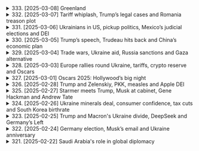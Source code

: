 <details>
<summary>333. [2025-03-08] Greenland</summary><br>

<a href="https://www.youtube.com/watch?v=1b4ZBs20jyM" target="_blank">
    <img src="https://img.youtube.com/vi/1b4ZBs20jyM/maxresdefault.jpg" 
        alt="[Youtube]" width="200">
</a>

# Greenland

### 重頭整理：格陵蘭政治與經濟動態

#### 主要事件：
- **特朗普提出購買格陵蘭**  
  美國總統唐納德·特朗普於2019年表露出有意購買格陵蘭，此舉引發國際關注。丹麥首相梅特·弗雷德裏克森迅速否決，強調格陵蘭是丹麥王國的一部分，不可出售。

- **格陵蘭的自治權**  
  格陵蘭自1979年起享有高度自治權，包括外交、防禦及主要內政事務。然而，其經濟依賴丹麥的補助，年金額約9.9億美元。

#### 政治動態：
- **2020年格陵蘭議會選舉**  
  格陵蘭將於2020年舉辦議會選舉，主要政黨包括「左翼紅綠 alliance」（nasaraq）及傳統大黨。nasaraq主張.accelerate 與丹麥的脫盟談判，並在若干年內實現完全獨立。

- **政治辯論與考量**  
  儘管公眾情緒支持脫離丹麥，但實際行動需逐步進行，包括經濟結構調整及礦業、旅遊等產業的發展。政治家普遍認為，獨立需在經濟條件成熟後方可施行。

#### 經濟因素：
- **丹麥的年度補助**  
  丹麥每年提供格陵蘭約9.9億美元的補助，涵蓋教育、醫療及基礎設施等領域。

- **經濟挑戰與機會**  
  格陵蘭面臨 economy 過渡期，需倚賴礦業（如稀土金屬開採）及旅遊業的發展。然而，這些產業易受環境保護主義及全球市場波動影響。

#### 各方影響：
- **美國的 관심**  
  美國對格陵蘭的戰略價值日益提高，尤其在 Arctic 大區塊鏈。特朗普的興趣促使美國更為密切地關注該地的政治與經濟動態。

- **丹麥的反應**  
  丹麥政府面對特朗普的購買提議感到措手不及，並強調格陵蘭的自治權。然其亦意識到需平衡與美國的盟友關係及對格陵蘭的承諾。

- **格陵蘭公眾輿論**  
  格陵蘭公眾普遍支持獨立，但實際行動多取決於經濟條件是否成熟。政治辯論中，脫離丹麥的談判需逐步展開，並確保在過渡期內獲得必要支持。

#### 結論：
格陵蘭的政治與經濟動向將對其未來自治及區域格局產生重大影響。美國的興趣提高了該地的地緣政治重要性，而丹麥則需在保障自身利益的同時，尊重格陵蘭的自決權。儘管公眾情緒高昂，但實際獨立仍需待經濟條件成熟後方可實現。
</details>

<details>
<summary>332. [2025-03-07] Tariff whiplash, Trump’s legal cases and Romania treason plot</summary><br>

<a href="https://www.youtube.com/watch?v=RDRTcRdNN1w" target="_blank">
    <img src="https://img.youtube.com/vi/RDRTcRdNN1w/maxresdefault.jpg" 
        alt="[Youtube]" width="200">
</a>

# Tariff whiplash, Trump’s legal cases and Romania treason plot

### 總結：文章要點整理

#### 1. **政治與法律動態**
- **美國：**  
  - 特朗普政府在司法方面遭遇挫折，特別是在阻止其任命人員訪問敏感政府數據庫的案件中。
  - 法院批准了特斯拉首席執行官馬斯克及其副手訪問多個政府部門的數據庫，包括勞工、衛生和教育機構。
  
- **羅馬尼亞：**  
  - 檢察機關以叛國罪逮捕六人，指控其涉嫌與俄róts密謀，企圖解散北約並改變憲政秩序。
  - 一名101歲的退役將軍因涉嫌反對現政府而被搜查，他被指為法西斯主義者並公開表達對當前政權的敵意。

#### 2. **國際事務**
- **加拿大：**  
  - 舉案人特魯多宣布辭去自由黨領袖職務，將由黨內成員投票選出繼任者。此舉旨在吸引保守派選民，利用愛國主義浪潮鞏固政黨地位。

#### 3. **科技與產業**
- **加密貨幣：**  
  - 特朗普邀請.crypto界高管至白宮，討論如何將美國打造成全球加密貨幣中心，凸顯其對數字資產的重視。

#### 4. **安全與公共秩序**
- **法國：**  
  - 巴黎地鐵發現未引爆的二戰時期盟軍炸彈，影響市區及全國乘客流量，造成交通混亂。

#### 5. **文化與歷史**
- **格陵蘭：**  
  - 文章推薦了一期有關格陵蘭的特別播客，探討當地居民是否希望脫丹獨立並向美國靠攏，強調該島在戰略上的重要性。

---

### 結論：
本文涵蓋了多個領域的重要事件，包括政治、法律、科技、安全和文化等。特朗普政府在司法方面的挑戰及加密貨幣政策的發展尤為引人注目，而羅馬尼亞的政治風波和巴黎的交通問題則體現了國際與地方層面的不穩定因素。
</details>

<details>
<summary>331. [2025-03-06] Ukrainians in US, pickup politics, Mexico’s judicial elections and DEI</summary><br>

<a href="https://www.youtube.com/watch?v=mWFqveU6jVQ" target="_blank">
    <img src="https://img.youtube.com/vi/mWFqveU6jVQ/maxresdefault.jpg" 
        alt="[Youtube]" width="200">
</a>

# Ukrainians in US, pickup politics, Mexico’s judicial elections and DEI

### 要點整理

#### 1. **墨西哥司法選舉的安全風險**
- 墨西哥將於6月1日首次舉辦司法法官與地方法官的直選，這在墨西哥歷史尚屬首次。
- 此次改革旨在清除司法體系中的腐敗問題，但批評者認為此舉可能使司法系統更容易受到政治勢力和有組織犯罪的影響。
- 選舉期間的安全風險極高，過去幾年墨西哥的大規模選舉常伴隨著候選人遇害事件。2024年的總統大選就有至少37名候選人在投票日前遭刺殺。
- 初步統計顯示，自2012年以來，墨西哥已有至少22名法官或司法工作人員被殺害。

#### 2. **政府的安全保障措施不足**
- 就記者詢問政府是否會加強對 Judicial 遴選候選人的安全保護時，墨西哥政府未作出明確回應。
- 多位司法界人士（包括退休的最高法院法官、律師和法學教授）質疑政府是否有能力保障這些高風險候選人的人身安全。
- 司法職員因處理涉及有組織犯罪的重要案件而暴露於巨大危險之中，此次改革使候選人的曝光度進一步提高，增加了其本人及其家人的安全風險。

#### 3. **企業在DEI（多元、平等和包容）政策上的兩面性**
- 多家美國零售商如Target和Amazon公開回縮其多元化、平等與包容（DEI）計劃，但在背後仍維持某些相關活動。
- 背後操作包括贊助 Pride 狀巡遊以及為員工提供資源團體等。
- 企業在面對政府壓力和消費者反彈時，需平衡兩者關係。一些公司如Costco選擇堅守DEI政策，認為其對業務和顧客有利。

#### 4. **全球投資市場的 geopolitical 風險**
- 投資者擔憂各國 military spending 的增加可能引發軍事衝突。
- 德國宣布大幅提高防禦開支，導致德國債券價格下跌。此趨勢在亞洲國家也可能出現，預期相關地區的政府債券將會跟跌。

#### 5. ** Congo 正在演變為區域性戰爭**
- 剛果民主共和國（DRC）東部爆發的衝突正在擴大化，烏幹達、盧旺達和布隆迪等鄰國已介入。
- 衝突升級可能引發更廣泛的地區安全問題，值得密切關注。

---

### 總結
此次整理涵蓋了墨西哥司法選舉的安全風險、企業在DEI政策上的兩面性、全球投資市場的 geopolitical 風險以及 Congo 區域衝突的升級。各個事件均展現出政治、安全和經濟層面上的複雜挑戰，值得進一步關注與分析。
</details>

<details>
<summary>330. [2025-03-05] Trump’s speech, Trudeau hits back and China’s economic plan</summary><br>

<a href="https://www.youtube.com/watch?v=IW36IctyQfk" target="_blank">
    <img src="https://img.youtube.com/vi/IW36IctyQfk/maxresdefault.jpg" 
        alt="[Youtube]" width="200">
</a>

# Trump’s speech, Trudeau hits back and China’s economic plan

### 標題：Trump 第二任期開局：貿易戰、國內政策與國際關係動態

---

#### 一、特朗普政府推出新一輪貿易措施
1. **宣布加徵關稅**  
   - 美國總統特朗普於2023年3月宣布對加拿大和墨西哥鋼鋁產品加徵附加關稅，並威脅將對進口汽車及零部件徵收高額關稅。
   - 此舉引發市場擔憂，擔心可能影響全球貿易格局並導致美國盟友歐洲國家遭殃。

2. **劍指中國**  
   - 美國政府祭出「301條款」，針對中國智慧財產權侵 infringements 和技術轉移問題，宣布將對價值約500億美元的中國進口商品加徵25%的關稅。
   - 投資者普遍憂慮此政策可能引發中美貿易戰升級。

---

#### 二、中國應對措施與政策調整
1. **推出刺激方案**  
   - 面對美 Trade War 的壓力，中國政府提出2023年經濟增長目標為5%，並計劃通過基建投資和稅務優惠等多項刺激措施穩住經濟基本面。

2. **外交布局調整**  
   - 中國呼籲與美國展開談判，避免貿易關係進一步惡化。
   - 外交部長王毅強調，中方願意在平等和相互尊重的基礎上解決分歧，但堅決反對任何國家濫用貿易政策作為政治工具。

---

#### 三、國際市場反應與影響
1. **股市震蕩**  
   - 美國宣布加徵鋼鋁關稅後，全球股市出現大幅震蕩，尤其是瓻指和道瓊斯指數跌幅明顯。
   - 投資者擔心此政策可能拖累全球經濟成長。

2. **貿易夥伴反制**  
   - 加拿大、墨西哥及歐盟國家紛紛宣布反制措施，包括對美國農產品徵稅等，導致跨 Atlantive 達成新的貿易緊張。  

---

#### 四、特朗普政府的國內政策方向
1. **「America First」政策**  
   - 特朗普 administration 確信關稅是有效的政策工具，用於實現與盟友和競爭對手的談判目標。
   - 他強調，新政策旨在確保美國產業安全並保護 jobs。

2. ** NAFTA 重新 Negotiate**  
   - 美國政府已表示將重新 negotiation北美洲自由貿易協定（NAFTA），以期取得更有利於美國的條件。

---

#### 五、其他國際事務動態
1. **中東政策調整**  
   - 特朗普政府宣布埃及重建加薩走廊的計劃，涉及530億美元資金，旨在避免巴勒斯坦人流離失所。
   - 此舉被批評為繞過加薩當前現實，未考慮 Palestinian 的權益。

2. **美中科技戰**  
   - 美國政府以「潔淨網路」名義，推動盟友限制與中國科技巨擘的合作，尤其是華為和抖音等企業。
   - 此政策可能進一步影響全球科技產業格局。

---

#### 六、結語
特朗普政府的貿易政策和外交策略正在引發全球市場和國際關係的重大調整。雖然短期內美國或許能提升國內產業競爭力，但長遠而言，此政策可能對全球經濟造成不小衝擊。接下來，中美之間能否達成妥協將成為影響全球貿易形勢的關鍵。
</details>

<details>
<summary>329. [2025-03-04] Trade wars, Ukraine aid, Russia sanctions and Gaza alternative</summary><br>

<a href="https://www.youtube.com/watch?v=4iLWkPOiUfI" target="_blank">
    <img src="https://img.youtube.com/vi/4iLWkPOiUfI/maxresdefault.jpg" 
        alt="[Youtube]" width="200">
</a>

# Trade wars, Ukraine aid, Russia sanctions and Gaza alternative

### 總覽 
本文涵蓋了多個國際事件與政治動態，主要圍繞 **俄羅斯制裁**、**中東局勢**、**德國安全事件** 以及 **教皇健康狀況** 展開。

---

### 1. 俄羅斯制裁與特朗普政府的考量  
- **內容**：特朗普administration正在考慮放寬對俄制裁，這與其恢復與莫斯科關係的努力一致。  
- **影響**：此舉可能為俄羅斯經濟帶來喘息空間，並可能促使俄美之間的進一步談判。

---

### 2. 中東 Arab 聯盟提出加薩走廊未來計劃  
- **內容**：Arab國家提出了一項不包括哈馬斯的新計劃，旨在解決加薩走廊的未來問題。  
- **挑戰**：該計劃未明確資金來源、哈馬斯角色以及其他阿拉伯國家的支持態度。

---

### 3. 德國曼海姆恐怖主義事件  
- **內容**：一名德國男子駕車撞向人羣，造成至少2人死亡和11人受傷。  
- **動機**：犯罪嫌疑人似乎並非出於政治或宗教目的，而是可能心理健康問題。

---

### 4. 教皇 Francis 的健康狀況  
- **內容**：教皇因雙重肺炎住院治療，已出現兩次急性呼吸衰竭情況。  
- **年齡**：88歲的Francis健康狀況受到關注，外界對其康復情況表示關切。

---

### 5. 俄羅斯與伊朗的防務合作深化  
- **內容**：多名俄羅斯導彈專家近期前往伊朗，顯示兩國在防務領域的合作進一步加深。  
- **意涵**：此舉可能增強伊朗的軍事能力，並對地區局勢產生影響。

---

### 總結 
本文反映了當前國際政治與安全領域的主要動態，包括制裁政策、terrorism事件、中東和平進程以及教皇健康等多個層面。
</details>

<details>
<summary>328. [2025-03-03] Europe rallies round Ukraine, tariffs, crypto reserve and Oscars</summary><br>

<a href="https://www.youtube.com/watch?v=V08KcUn6a_8" target="_blank">
    <img src="https://img.youtube.com/vi/V08KcUn6a_8/maxresdefault.jpg" 
        alt="[Youtube]" width="200">
</a>

# Europe rallies round Ukraine, tariffs, crypto reserve and Oscars

### 重大國際事件與政治發展

#### 歐盟與中國的投資協定談判受挫
- **歐盟委員會**宣布與中國進行的 Comprehensive Investment Agreement (CIA) 談判暫停，主要原因是中方未能解決市場準入和公平競爭規則等問題。
- 此決定反映了歐方對中資企業赴歐投資的關切，尤其是在關鍵技術和產業領域。

#### 中國監管機構加強反壟斷措施
- **國家市場監管總局**針對科技巨頭展開反壟斷調查，重點包括阿里巴巴、騰訊等公司涉嫌濫用市場支配地位的行爲。
- 監管力度加大旨在促進公平競爭和保護消費者權益，但也引發了對企業創新活動可能受限的擔憂。

### 經濟與金融動態

#### 人民幣匯率波動加劇
- 近期人民幣兌美元匯率出現較大波動，主要受中美貨幣政策差異和地緣政治緊張局勢影響。
- 中國央行通過外匯幹預和政策調整，以穩定匯市預期。

#### 全球供應鏈面臨挑戰
- 疫情持續影響全球供應鏈，尤其是東南亞國家的生產中斷進一步加劇了芯片和其他零部件的短缺問題。
- 多國政府開始採取措施緩解供應鏈壓力，包括提供財政補貼和簡化貿易程序。

### 社會與文化新聞

#### 中國電影《長津湖》獲國際殊榮
- 該影片在多個國際電影節上獲得獎項，展示了中國電影工業的進步和對歷史事件的深刻刻畫。
- 影片的成功反映了國內觀衆對中國戰爭題材的濃厚興趣，同時也提升了國際市場對中國電影的關注度。

### 科技與創新

#### 新能源汽車發展迅速
- 中國政府繼續推動新能源汽車行業的發展，2021年前三季度電動車銷量同比增長超過兩倍。
- 多家國內外車企加大研發投入和生產布局，市場競爭日益激烈。

### 環境與可持續發展

#### 氣候變化應對措施取得進展
- 全球多國在聯合國氣候變化會議上達成多項共識，包括加快淘汰化石燃料和增加對可再生能源的投資。
- 中國承諾實現碳中和目標，並計劃在未來十年內大幅減少溫室氣體排放。

### 文化與娛樂

#### 奧斯卡頒獎禮亮點紛呈
- 電影《Anora》贏得多項大獎，成爲今年奧斯卡的最大贏家。
- 頒獎典禮上政治話題相對較少，但仍有部分環節反映了對當前國際局勢的關注。

### 總結
以上事件涵蓋了政治、經濟、社會、科技和文化等多個領域，展現了當前全球格局下的主要發展趨勢和挑戰。
</details>

<details>
<summary>327. [2025-03-01] Oscars 2025: Hollywood’s big night</summary><br>

<a href="https://www.youtube.com/watch?v=84C__WRLk0o" target="_blank">
    <img src="https://img.youtube.com/vi/84C__WRLk0o/maxresdefault.jpg" 
        alt="[Youtube]" width="200">
</a>

# Oscars 2025: Hollywood’s big night

舞臺技術與流程  
- 現場布置與技術設備：紅毯區、主會場（Dolby Theater）的音響燈光，以及攝影機位。  
- 獎項揭曉與頒獎過程：通過實時數據傳輸和多平臺分發實現同步直播。  
- 演員及嘉賓互動：紅毯上的交流以及後臺準備情況。  

背後團隊與工作  
- 記者團隊的工作流程與分工：前期準備、現場協調、稿件撰寫等。  
- 技術支持スタッフ：負責舞臺設備維護、燈光音響控制和攝影機操作。  
- 媒體傳播策略：通過不同平臺（如Reuters App）分發實時信息，並進行內容的編輯和審核。
</details>

<details>
<summary>326. [2025-02-28] Trump and Zelenskiy, PKK, measles and Apple DEI</summary><br>

<a href="https://www.youtube.com/watch?v=VDSGQZQyjjM" target="_blank">
    <img src="https://img.youtube.com/vi/VDSGQZQyjjM/maxresdefault.jpg" 
        alt="[Youtube]" width="200">
</a>

# Trump and Zelenskiy, PKK, measles and Apple DEI

以下是今天文章內容的清晰、客觀的重點整理：

### 1. 國際與地緣政治相關新聞
- 美國總統特朗普持續施壓蘋果公司放棄其多樣性、平等和包容（DEI）政策，這可能影響蘋果在全球市場的形象和戰略。
  
### 2. 美國國內政治與政策
- 特朗普 administration 推動蘋果停止實施 DEI 樊策，並要求公司在美國進行更多投資，以促進本地經濟 growth。
- 聖路易斯 measles 病毒爆發引發關注，反映政府在公共衛生危機中的應對能力。

### 3. 經濟與金融市場動態
- 蘋果公司股東投票通過繼續執行 DEI 樊策，展現投資者對該政策的支持。
- 蘋果承諾在美國進行5000億美元的投資，這將為美國經濟帶來顯著影響。

### 4. 科技與創新
- 蘋果公司強調其科技研發投入，並在各領域保持創新步伐。
- Tim Cook 強調公司的核心價值觀不變，繼續推進多樣性和包容性政策。

### 5. 娛樂、文化和體育
- 女演員Demi Moore因主演電影《The狀態》獲提名奧斯卡獎，展現其在娛樂界的復出與成就。
</details>

<details>
<summary>325. [2025-02-27] Starmer meets Trump, Musk at cabinet, Gene Hackman and Andrew Tate</summary><br>

<a href="https://www.youtube.com/watch?v=8co-Emd3C00" target="_blank">
    <img src="https://img.youtube.com/vi/8co-Emd3C00/maxresdefault.jpg" 
        alt="[Youtube]" width="200">
</a>

# Starmer meets Trump, Musk at cabinet, Gene Hackman and Andrew Tate

### 國際新聞與事件

1. **加沙地帶衝突**
   - 以色列繼續對加沙地帶的目標進行軍事打擊，包括 Hamas 領導層和武器生產設施。
   - 雙方傷亡情況持續更新，人道主義危機加劇。

2. **也門局勢**
   - 聯合國安理睬呼籲交戰雙方遵循停火協議，但衝突仍未停止。
   - 人道主義組織報告稱，當地居民面臨嚴重的生活困難和物資短缺問題。

### 政治動態

1. **美國政治與政策**
   - 美國總統特朗普宣布一項新的移民政策，提供「綠卡+」途徑，允許支付500萬美元獲得公民身份。
   - 特朗普內閣討論了由埃隆·馬斯克領導的「政府效率辦公室」（Doge）的改革計劃，引發爭議。

2. **中國政治與外交**
   - 中國政府強調堅持「動態清零」政策，以應對新冠疫情的反彈。
   - 中方在南海問題上的立場強硬，反對其他國家的幹預。

### 經濟與金融

1. **全球經濟展望**
   - 國際貨幣基金組織（IMF）下調全球經濟增長預測，主要原因是通脹壓力和地緣政治不確定性。

2. **加密貨幣市場**
   - 比特幣價格波動劇烈，投資者擔憂監管政策收緊。
   - 狗狗幣（Dogecoin）因埃隆·馬斯克的推文影響，短期內價格大幅上漲。

### 科技與創新

1. **技術發展**
   - 特斯拉在自動駕駛技術上取得進展，計劃在未來幾個月內推出新的測試版本。
   - 蘋果公司發布新一代iPhone SE，主打性價比市場。

2. **能源科技**
   - 美國能源部宣布投資於可再生能源項目，旨在實現2030年清潔能源目標。
   - 中國在太陽能電池技術上取得突破，效率提升至新高點。

### 社會與文化

1. **社會問題**
   - 全球多地發生抗議活動，民衆對經濟政策和政治領導表示不滿。
   - 美國社會關於槍支管制的辯論再次升溫，呼籲加強監管的聲音高漲。

2. **文化交流**
   - 聯合國教科文組織將中國福州列爲世界文化遺產，認可其獨特的文化價值。
   - 意大利龐貝古城出土古代壁畫，爲研究古希臘宗教提供新視角。

### 環境與科學

1. **氣候變化**
   - 科學家警告北極海冰面積減少速度加快，可能導致全球氣候模式發生顯著變化。
   - 《生物多樣性公約》 COP15 第二階段會議在加拿大蒙特利爾召開，各國討論保護生物多樣性的具體措施。

2. **醫學突破**
   - 美國研究人員成功利用基因編輯技術治療遺傳性視力障礙，爲未來基因療法提供新方向。
   - 中國科研團隊發現一種新的抗癌藥物，臨牀試驗結果顯示有效率顯著提高。
</details>

<details>
<summary>324. [2025-02-26] Ukraine minerals deal, consumer confidence, tax cuts and South Korea birthrate</summary><br>

<a href="https://www.youtube.com/watch?v=76jHYobE4XQ" target="_blank">
    <img src="https://img.youtube.com/vi/76jHYobE4XQ/maxresdefault.jpg" 
        alt="[Youtube]" width="200">
</a>

# Ukraine minerals deal, consumer confidence, tax cuts and South Korea birthrate

### 文章要點整理

#### 1. 美國股市動向  
- **市場表現**：美國股市昨日受挫，主要原因是消費者對美國經濟的信心下降。  
- **影響因素**：消費信心下滑主要與貿易政策和關稅擔憂有關，創下三年多以來最大單月跌幅。  
- **經濟預期**：消費者擔心關稅將導致物價上漲並威脅就業，可能形成自我實現的惡性循環。

#### 2. 美國經濟信心調查  
- **消費信心**：消費者信心指數下降，提及關稅和貿易政策的不確定性為三年來最高。  
- **商業環境**：企業對未來價格上漲壓力增加，部分行業可能需要提高產品價格。  
- **實質影響**：咖啡 beans 等大宗商品價格上漲，可能最終轉嫁至消費者。

#### 3. 韓國人口政策與生育率  
- **現狀**：韓國為全球生育率最低國家，但近期生育率有所回升，結束了九年下降趨勢。  
- **政策措施**：政府推出鼓勵生育的補貼政策，例如公司提供的嬰兒出生獎金（每人高達70,000美元）。  
- **成效與挑戰**：目前生育率仍低於理想水平，政府計劃投入130億美元以應對人口危機。

#### 4. 過去事件回顧：安卓薩科洛夫的 Nobel 論文走私  
- **歷史背景**：1975年莫斯科寒冷的冬日，蘇聯異見科學家安德烈·薩科洛夫 efforts 獲得諾貝爾和平獎。  
- **事件經過**：為使薩科洛夫的受獎演講內容外流，一場精心策劃的走私行動將講稿帶出蘇聯。  
- **歷史意義**：此事展現了在高度控制的政治環境下，知識分子為追求真相與自由所作的努力。

#### 5. 其他推薦閱讀  
- **Reuters 資源**：更多新聞可在 reuters.com 或 Reuters 應用程式中查閱。  
- **_podcast**：文中提及的《 Econ World》 podcast 提供更多精彩內容，建議訂閱以掌握最新經濟動態。
</details>

<details>
<summary>323. [2025-02-25] Trump and Macron's Ukraine divide, DeepSeek and Germany’s Left</summary><br>

<a href="https://www.youtube.com/watch?v=BTuduktLMxE" target="_blank">
    <img src="https://img.youtube.com/vi/BTuduktLMxE/maxresdefault.jpg" 
        alt="[Youtube]" width="200">
</a>

# Trump and Macron's Ukraine divide, DeepSeek and Germany’s Left

### 索引

#### 1. 全球科技動態

##### a. **美國出口管制**
- **措施**: 特朗普政府計劃加強對芯片出口到中國的限制，特別是AI巨擘Nvidia的芯片。
- **市場影響**: 引發了美國和全球股市的賣出潮，尤其是科技股。 treasury yields下滑。

##### b. **深度求索（DeepSeek）**
- **背景**: 這家中國量子對沖基金在拜登政府制裁之前，已開始建立大型計算集羣。
- **成就**: 開發了具有影響力的AI模型，成為全球矚目焦點。
- **與政府關係**: 獲得了政府的支持和背書，被定位為「國家冠軍」。

##### c. **印度加密貨幣交易**
- **現象**: 在印度的小城市，年輕人熱衷於/crypto交易來補充收入。
- **市場規模**: 市場正在快速擴張，吸引了大量新參與者。

---

#### 2. 美中貿易與科技競爭

##### a. **芯片戰**
- **核心**: 芯片出口限制成為美中科技戰的重要焦點。
- **影響**: 加劇了全球科技市場的不確定性，特別是在AI和半導體行業。

##### b. **中國科技公司的反應**
- **深度求索的低調**: 這家公司在政府要求下保持低調，避免未經批准的媒體接觸。
- **政府支持**: 其他受政府支持的中國科技公司開始採用深度求索的技術。

---

#### 3. 投資市場動態

##### a. **黃金表現**
- **價格**: 黃金創下新高，接近每盎司3,000美元。
- **原因**: 經濟不確定性增加，投資者尋求避險資產。

##### b. **科技股波動**
- **市場反應**: 對美國出口管制的擔憂引發了科技股的大規模拋售。
- **主要影響**: 中國科技股受到最直接的衝擊。

---

#### 4. 政治與政策

##### a. **美國政治立場**
- **背景**: 特朗普政府的政策轉向限制中國科技進步，反映了美中之間日益加劇的地緣政治競爭。
- **未來影響**: 可能會進一步激化美中在科技和貿易領域的對抗。

##### b. **印度加密貨幣法規**
- **發展**: 印度政府可能正在考慮更嚴格的加密貨幣監管政策，以應對市場快速擴張帶來的風險。
- **影響**: 可能會限制加密貨幣交易的自由性，但民間需求仍然龐大。

---

#### 5. 社媒與政治宣傳

##### a. **德國政黨的數位行銷**
- **萊殷選民團體**: 使用TikTok等社交媒體平臺來吸引年輕選民，特別是硬核派。
- **成效**: 風格鮮明的政治內容在年輕人羣中獲得廣泛關注，尤其是 партии ведущих политиков。

##### b. **深度求索的數位策略**
- **低調宣傳**: 深度求索被要求避免未經批准的媒體接觸，這反映了中國政府在科技宣傳方面的謹慎態度。
- **政府背書**: 通過官方渠道強化公司的形象和可信度。

---

#### 6. 經濟與金融

##### a. **全球經濟展望**
- **主要風險**: 美中科技戰、地緣政治緊張局勢以及加密貨幣市場的不穩定性。
- **避險趨勢**: 黃金等貴金屬成為投資者首選。

##### b. **印度經濟影響**
- **加密貨幣交易**: 這一現象反映了印度年輕人對傳統金融體系的不滿，以及他們希望通過創新方式增加收入。
- **未來挑戰**: 政府可能需要在數字貨幣規管和金融穩定之間尋找平衡。

---

### 總結
當前全球科技和經濟格局正在經歷深刻變化。美中科技戰加劇、加密貨幣交易的興起以及投資市場的不確定性，都是影響全球經濟和政治的重要因素。各地政府和企業需要密切跟蹤這些趨勢，並制定相應的策略來應對挑戰和機會。
</details>

<details>
<summary>322. [2025-02-24] Germany election, Musk’s email and Ukraine anniversary</summary><br>

<a href="https://www.youtube.com/watch?v=AfGeWM9el3U" target="_blank">
    <img src="https://img.youtube.com/vi/AfGeWM9el3U/maxresdefault.jpg" 
        alt="[Youtube]" width="200">
</a>

# Germany election, Musk’s email and Ukraine anniversary

### 國際政治與軍事動態:
- 俄羅斯入侵烏克蘭三周年: 烏克蘭總統澤連斯基重申願意爲和平辭職，並尋求加入北約。此言論被認爲是對美國特朗普的間接回應，後者近期稱其爲「獨裁者」。
- 美國政策轉變: 特朗普政府推動迅速結束俄烏戰爭，並與莫斯科方面進行對話。然而，俄羅斯表示希望達成長期和平協議，而非短期停火。
- 國際團結: 多國領導人齊聚基輔參加安全峯會，包括加拿大總理特魯多等，展示對烏克蘭的支持。

### 經濟與政策:
- 聯邦政府員工面臨新要求: 特斯拉CEO埃隆·馬斯克向約200萬聯邦員工發送郵件，要求他們在周一前回復「上周做了什麼」，否則視爲辭職。此行爲引發法律爭議和工會反對。
- 美國政府機構反應: 各部門對馬斯克的要求感到意外，並建議員工在收到進一步指示前不要回應。

### 人權與人道主義:
- 烏克蘭戰場形勢: 在頓涅茨克彼得羅夫斯基地區，約70%的戰鬥傷員來自無人機攻擊。儘管面臨政治分歧，烏軍仍決心繼續作戰。
- 敘利亞文化活動: 在大馬士革，數百人參加了一場音樂和舞蹈表演，該活動在HTS伊斯蘭武裝組織允許下得以舉行。

### 國內政治與社會:
- 美國政府人事動態: 特朗普轉變對烏克蘭立場，尋求和平解決方案，但此舉受到澤連斯基的批評。
- 俄羅斯外交動向: 俄副外長表示支持長期和平協議，並強調其必要性。

### 總結:
以上事件反映了當前國際政治、經濟和社會領域的關鍵動態。從俄烏衝突到美國政府內部政策調整，再到文化與人道主義議題，各方面的互動和挑戰正在塑造全球格局。
</details>

<details>
<summary>321. [2025-02-22] Saudi Arabia's role in global diplomacy</summary><br>

<a href="https://www.youtube.com/watch?v=g2hKPaQX2Ik" target="_blank">
    <img src="https://img.youtube.com/vi/g2hKPaQX2Ik/maxresdefault.jpg" 
        alt="[Youtube]" width="200">
</a>

# Saudi Arabia's role in global diplomacy

### 重點整理：沙特阿拉伯的社會經濟變革與挑戰

#### 1. 油價與預算赤字
- **主題句**：油價對沙特阿拉伯的財政狀況至關重要，但預算赤字仍然是一個嚴峻的問題。  
  - 當前油價約爲每桶75至80美元，爲政府提供了穩定的收入來源。
  - 儘管如此，沙特的財政支出仍超過其石油收入，導致持續的預算赤字。

#### 2. 沙特阿拉伯主權財富基金（Public Investment Fund, PIF）
- **主題句**：PIF是沙特實現經濟多元化的重要工具，但在擺脫對石油依賴方面仍需努力。  
  - PIF的資金主要來源於石油收入。
  - 儘管在國內外進行了多項重大投資，但其運營仍高度依賴石油行業。

#### 3. 經濟改革與社會變化
- **主題句**：沙特的「2030願景」旨在實現經濟和社會的現代化，取得了顯著進展。  
  - 社會方面：女性不再需要穿罩袍和遮頭巾，且有權駕駛。娛樂設施如電影院的開放以及利雅得季節等活動吸引了國際關注。
  - 經濟方面：面臨物價上漲、生活成本增加等問題，普通民衆對經濟改革的效果感受不一。

#### 4. 普通沙特民衆的生活狀況
- **主題句**：儘管社會層面發生了顯著變化，但經濟壓力和生活成本的上升給許多普通民衆帶來了挑戰。  
  - 許多年輕人對社會開放政策表示歡迎。
  - 騙局司機等受訪者反映，物價上漲和生活困難是當前的主要問題。

#### 5. 沙特阿拉伯與其他海灣國家的對比
- **主題句**：與阿聯酋等鄰國相比，沙特的人口規模大得多，且存在一定程度的貧困現象。  
  - 阿聯酋人口較少，財富分配更爲集中。
  - 沙特需要在經濟改革中關注不同社會階層的需求。

### 主要實體
- **國家**：沙特阿拉伯、阿聯酋。
- **組織**：Public Investment Fund (PIF)。
- **個人**：穆罕默德·本·薩勒曼（Mohammed bin Salman，即MBS）。

### 結論
儘管沙特在經濟和社會改革方面取得了顯著進展，但預算赤字和普通民衆的經濟壓力仍然是需要解決的重要問題。同時，社會變革帶來的文化衝擊也爲政府提出了新的挑戰。
</details>

